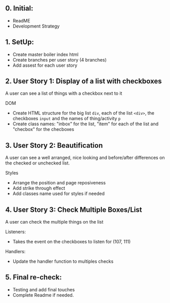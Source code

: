 ## 0. Initial:
- ReadME
- Development Strategy

## 1. SetUp:
- Create master boiler index html
- Create branches per user story (4 branches)
- Add assest for each user story

## 2. User Story 1: Display of a list with checkboxes
A user can see a list of things with a checkbox next to it

DOM
- Create HTML structure for the big list `div`, each of the list `<div>`, the checkboxes `input` and the names of thing/activity `p`
- Create class names: "inbox" for the list, "item" for each of the list and "checbox" for the checboxes

## 3. User Story 2: Beautification
A user can see a well arranged, nice looking and before/after differences on the checked or unchecked list.

Styles
- Arrange the position and page reposiveness
- Add strike through effect
- Add classes name used for styles if needed

## 4. User Story 3: Check Multiple Boxes/List
A user can check the multiple things on the list

Listeners:
- Takes the event on the checkboxes to listen for (107, 111)

Handlers:
- Update the handler function to multiples checks

## 5. Final re-check:

- Testing and add final touches
- Complete Readme if needed. 
